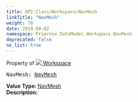 ```yaml
---
title: API:Class/Workspace/NavMesh
linkTitle: "NavMesh"
weight: 78
date: 2019-08-02
namespace: Primrose.DataModel.Workspace.NavMesh
deprecated: false
no_list: true
---
```

Property of <a href="/docs/api-reference/Class/Workspace"><img src="/icons/silk/world.png"/>&nbsp;Workspace</a>
<pre class="method-declaration">
NavMesh: <a class="type" href="/docs/api-reference/Asset/NavMesh">NavMesh</a></pre>
<b>Value Type: </b>
<a class="type" href="/docs/api-reference/Asset/NavMesh">NavMesh</a>
<br/>
<b>Description: </b>